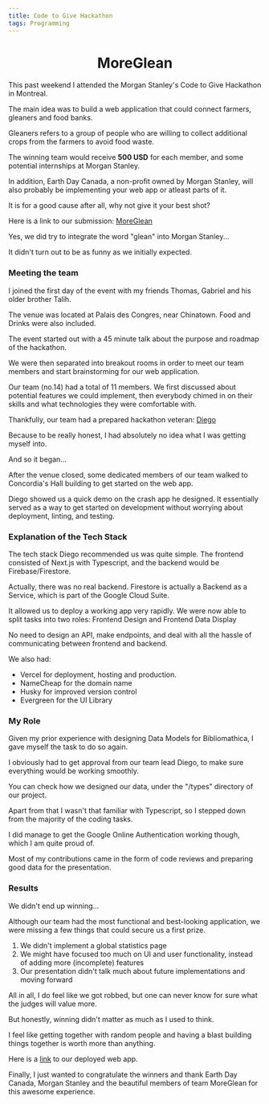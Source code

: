```yaml
---
title: Code to Give Hackathon
tags: Programming
---
```


<h1 align="center">
MoreGlean
</h1>

This past weekend I attended the Morgan Stanley's Code to Give Hackathon in Montreal. 

The main idea was to build a web application that could connect farmers, gleaners and food banks. 

Gleaners refers to a group of people who are willing to collect additional crops from the farmers to avoid food waste.

The winning team would receive **500 USD** for each member, and some potential internships at Morgan Stanley. 

In addition, Earth Day Canada, a non-profit owned by Morgan Stanley, will also probably be implementing your web app or atleast parts of it. 

It is for a good cause after all, why not give it your best shot?

Here is a link to our submission: [MoreGlean](https://github.com/diegodofe/MoreGlean)

Yes, we did try to integrate the word "glean" into Morgan Stanley... 

It didn't turn out to be as funny as we initially expected. 

### Meeting the team

I joined the first day of the event with my friends Thomas, Gabriel and his older brother Talih.

The venue was located at Palais des Congres, near Chinatown. Food and Drinks were also included. 

The event started out with a 45 minute talk about the purpose and roadmap of the hackathon. 

We were then separated into breakout rooms in order to meet our team members and start brainstorming for our web application.

Our team (no.14) had a total of 11 members. We first discussed about potential features we could implement, then everybody chimed in on their skills and what technologies they were comfortable with. 

Thankfully, our team had a prepared hackathon veteran: [Diego](https://github.com/diegodofe)

Because to be really honest, I had absolutely no idea what I was getting myself into. 

And so it began...

After the venue closed, some dedicated members of our team walked to Concordia's Hall building to get started on the web app.

Diego showed us a quick demo on the crash app he designed. It essentially served as a way to get started on development without worrying about deployment, linting, and testing. 

### Explanation of the Tech Stack

The tech stack Diego recommended us was quite simple. The frontend consisted of Next.js with Typescript, and the backend would be Firebase/Firestore. 

Actually, there was no real backend. Firestore is actually a Backend as a Service, which is part of the Google Cloud Suite. 

It allowed us to deploy a working app very rapidly. We were now able to split tasks into two roles: Frontend Design and Frontend Data Display

No need to design an API, make endpoints, and deal with all the hassle of communicating between frontend and backend. 

We also had:
- Vercel for deployment, hosting and production. 
- NameCheap for the domain name
- Husky for improved version control
- Evergreen for the UI Library 

### My Role

Given my prior experience with designing Data Models for Bibliomathica, I gave myself the task to do so again. 

I obviously had to get approval from our team lead Diego, to make sure everything would be working smoothly. 

You can check how we designed our data, under the "/types" directory of our project. 

Apart from that I wasn't that familiar with Typescript, so I stepped down from the majority of the coding tasks. 

I did manage to get the Google Online Authentication working though, which I am quite proud of. 

Most of my contributions came in the form of code reviews and preparing good data for the presentation. 

### Results

We didn't end up winning...

Although our team had the most functional and best-looking application, we were missing a few things that could secure us a first prize.

1. We didn't implement a global statistics page
2. We might have focused too much on UI and user functionality, instead of adding more (incomplete) features
3. Our presentation didn't talk much about future implementations and moving forward

All in all, I do feel like we got robbed, but one can never know for sure what the judges will value more.

But honestly, winning didn't matter as much as I used to think. 

I feel like getting together with random people and having a blast building things together is worth more than anything. 

Here is a [link](https://www.moreglean.com/) to our deployed web app.

Finally, I just wanted to congratulate the winners and thank Earth Day Canada, Morgan Stanley and the beautiful members of team MoreGlean for this awesome experience.